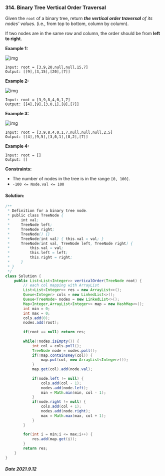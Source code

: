 ### 314. Binary Tree Vertical Order Traversal

Given the `root` of a binary tree, return ***the vertical order traversal** of its nodes' values*. (i.e., from top to bottom, column by column).

If two nodes are in the same row and column, the order should be from **left to right**.

 

**Example 1:**

![img](https://assets.leetcode.com/uploads/2021/01/28/vtree1.jpg)

```
Input: root = [3,9,20,null,null,15,7]
Output: [[9],[3,15],[20],[7]]
```

**Example 2:**

![img](https://assets.leetcode.com/uploads/2021/01/28/vtree2-1.jpg)

```
Input: root = [3,9,8,4,0,1,7]
Output: [[4],[9],[3,0,1],[8],[7]]
```

**Example 3:**

![img](https://assets.leetcode.com/uploads/2021/01/28/vtree2.jpg)

```
Input: root = [3,9,8,4,0,1,7,null,null,null,2,5]
Output: [[4],[9,5],[3,0,1],[8,2],[7]]
```

**Example 4:**

```
Input: root = []
Output: []
```

 

**Constraints:**

- The number of nodes in the tree is in the range `[0, 100]`.
- `-100 <= Node.val <= 100`

#### Solution:

```java
/**
 * Definition for a binary tree node.
 * public class TreeNode {
 *     int val;
 *     TreeNode left;
 *     TreeNode right;
 *     TreeNode() {}
 *     TreeNode(int val) { this.val = val; }
 *     TreeNode(int val, TreeNode left, TreeNode right) {
 *         this.val = val;
 *         this.left = left;
 *         this.right = right;
 *     }
 * }
 */
class Solution {
    public List<List<Integer>> verticalOrder(TreeNode root) {
        // each col mapping with ArrayList
        List<List<Integer>> res = new ArrayList<>();
        Queue<Integer> cols = new LinkedList<>();
        Queue<TreeNode> nodes = new LinkedList<>();
        Map<Integer,ArrayList<Integer>> map = new HashMap<>();
        int min = 0;
        int max = 0;
        cols.add(0);
        nodes.add(root);
        
        if(root == null) return res;
        
        while(!nodes.isEmpty()) {
            int col = cols.poll();
            TreeNode node = nodes.poll();
            if(!map.containsKey(col)) {
                map.put(col, new ArrayList<Integer>());
            }
            map.get(col).add(node.val);
            
            if(node.left != null) {
                cols.add(col - 1);
                nodes.add(node.left);
                min = Math.min(min, col - 1);
            }
            if(node.right != null) {
                cols.add(col + 1);
                nodes.add(node.right);
                max = Math.max(max, col + 1);
            }
        }
        
        for(int i = min;i <= max;i++) {
            res.add(map.get(i));
        }
        return res;
    }
}
```

##### Date 2021.9.12